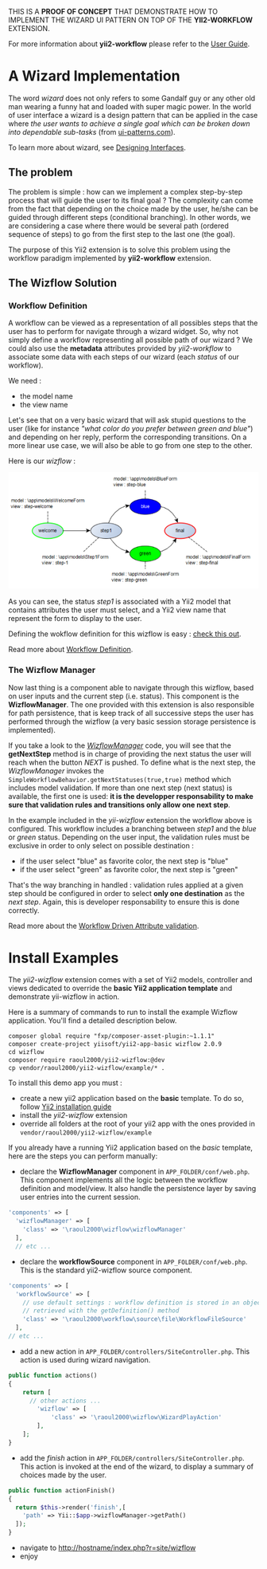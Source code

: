 THIS IS A **PROOF OF CONCEPT** THAT DEMONSTRATE HOW TO IMPLEMENT THE WIZARD UI PATTERN ON TOP OF THE **YII2-WORKFLOW** EXTENSION.

For more information about **yii2-workflow** please refer to the [User Guide](http://raoul2000.github.io/yii2-workflow/).


# A Wizard Implementation

The word *wizard* does not only refers to some Gandalf guy or any other old man wearing a funny hat and loaded with super magic power. In the world of user interface a wizard is a design pattern that can be applied in the case where *the user wants to achieve a single goal which can be broken down into dependable sub-tasks* (from [ui-patterns.com](http://ui-patterns.com/patterns/Wizard)).

To learn more about wizard, see [Designing Interfaces](http://designinginterfaces.com/patterns/wizard/).

## The problem

The problem is simple : how can we implement a complex step-by-step process that will guide the user to its final goal ? The complexity can come from the fact that depending on the choice made by the user, he/she can be guided through different steps (conditional branching). In other words, we are considering a case where there would be several path (ordered sequence of steps) to go from the first step to the last one (the goal).

The purpose of this Yii2 extension is to solve this problem using the workflow paradigm implemented by **yii2-workflow** extension. 

## The Wizflow Solution

### Workflow Definition
A workflow can be viewed as a representation of all possibles steps that the user has to perform for navigate through a wizard widget. So, why not simply define a workflow representing all possible path of our wizard ? We could also use the **metadata** attributes provided by *yii2-workflow* to associate some data with each steps of our wizard (each *status* of our workflow).

We need :
- the model name
- the view name

Let's see that on a very basic wizard that will ask stupid questions  to the user (like for instance *"what color do you prefer between green and blue"*) and depending on her reply, perform the corresponding transitions. On a more linear use case, we will also be able to go from one step to the other.

Here is our *wizflow* :

<img src="wizflow.png" alt="the wizflow" />

As you can see, the status *step1* is associated with a Yii2 model that contains attributes the user must select, and a Yii2 view name that represent the form to display to the user.

Defining the wokflow definition for this wizflow is easy : [check this out](https://github.com/raoul2000/yii2-wizflow/blob/master/example/models/Wizflow.php).

Read more about [Workflow Definition](http://raoul2000.github.io/yii2-workflow/workflow-creation/).

### The Wizflow Manager

Now last thing is a component able to navigate through this wizflow, based on user inputs and the current step (i.e. status). This component is the **WizflowManager**. The one provided with this extension is also responsible for path persistence, that is keep track of all successive steps the user has performed through the wizflow (a very basic session storage persistence is implemented).

If you take a look to the *[WizflowManager](https://github.com/raoul2000/yii2-wizflow/blob/master/src/WizflowManager.php)* code, you will see that the **getNextStep** method is in charge of providing the next status the user will reach when the button *NEXT* is pushed. To define what is the next step, the *WizflowManager* invokes the `SimpleWorkflowBehavior.getNextStatuses(true,true)` method which includes model validation. If more than one next step (next status) is available, the first one is used: **it is the developper responsability to make sure that validation rules and transitions only allow one next step**.

In the example included in the *yii-wizflow* extension the workflow above is configured. This workflow includes a branching between *step1* and the *blue* or *green* status. Depending on the user input, the validation rules must be exclusive in order to only select on possible destination :

- if the user select "blue" as favorite color, the next step is "blue"
- if the user select "green" as favorite color, the next step is "green"

That's the way branching in handled : validation rules applied at a given step should be configured in order to select **only one destination** as the *next step*. Again, this is developer responsability to ensure this is done correctly.

Read more about the [Workflow Driven Attribute validation](http://raoul2000.github.io/yii2-workflow/concept-validation/).

# Install Examples

The *yii2-wizflow* extension comes with a set of Yii2 models, controller and views dedicated to override the **basic Yii2 application template** and demonstrate yii-wizflow in action.

Here is a summary of commands to run to install the example Wizflow application. You'll find a detailed description below.

```
composer global require "fxp/composer-asset-plugin:~1.1.1"
composer create-project yiisoft/yii2-app-basic wizflow 2.0.9
cd wizflow
composer require raoul2000/yii2-wizflow:@dev
cp vendor/raoul2000/yii2-wizflow/example/* .
```

To install this demo app you must :

- create a new yii2 application based on the **basic** template. To do so, follow [Yii2 installation guide](http://www.yiiframework.com/download/)
- install the *yii2-wizflow* extension
- override all folders at the root of your yii2 app with the ones provided in `vendor/raoul2000/yii2-wizflow/example`

If you already have a running Yii2 application based on the *basic* template, here are the steps you can perform manually:

- declare the **WizflowManager** component in `APP_FOLDER/conf/web.php`. This component implements all the logic between the workflow definition and model/view. It also handle the persistence layer by saving user entries into the current session.

```php
'components' => [
  'wizflowManager' => [
    'class' => '\raoul2000\wizflow\wizflowManager'
  ],
  // etc ...
```

- declare the **workflowSource** component in `APP_FOLDER/conf/web.php`. This is the standard yii2-wizflow source component.

```php
'components' => [
  'workflowSource' => [
    // use default settings : workflow definition is stored in an object and can be
    // retrieved with the getDefinition() method
    'class' => '\raoul2000\workflow\source\file\WorkflowFileSource'
  ],
// etc ...
```
- add a new action in `APP_FOLDER/controllers/SiteController.php`. This action is used during wizard navigation.

```php
public function actions()
{
    return [
      // other actions ...
        'wizflow' => [
            'class' => '\raoul2000\wizflow\WizardPlayAction'
        ],
    ];
}
```
- add the *finish* action in `APP_FOLDER/controllers/SiteController.php`. This action is invoked at the end of the wizard, to display a summary of choices made by the user.

```php
public function actionFinish()
{
  return $this->render('finish',[
    'path' => Yii::$app->wizflowManager->getPath()
  ]);
}
```

- navigate to [http://hostname/index.php?r=site/wizflow](http://host/index.php?r=site/wizflow)
- enjoy
